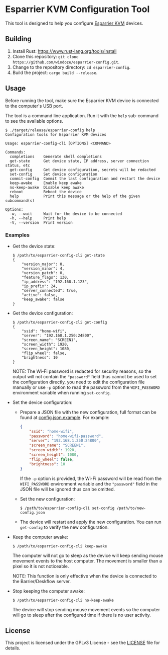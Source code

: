 # Esparrier KVM Configuration Tool

This tool is designed to help you configure [Esparrier KVM](https://github.com/windoze/esparrier) devices.

## Building

1. Install Rust: https://www.rust-lang.org/tools/install
2. Clone this repository: `git clone https://github.com/windoze/esparrier-config.git`.
3. Change to the repository directory: `cd esparrier-config`.
4. Build the project: `cargo build --release`.

## Usage

Before running the tool, make sure the Esparrier KVM device is connected to the computer's USB port.

The tool is a command line application. Run it with the `help` sub-command to see the available options.

```
$ ./target/release/esparrier-config help
Configuration tools for Esparrier KVM devices

Usage: esparrier-config-cli [OPTIONS] <COMMAND>

Commands:
  completions    Generate shell completions
  get-state      Get device state, IP address, server connection status, etc
  get-config     Get device configuration, secrets will be redacted
  set-config     Set device configuration
  commit-config  Commit the last configuration and restart the device
  keep-awake     Enable keep awake
  no-keep-awake  Disable keep awake
  reboot         Reboot the device
  help           Print this message or the help of the given subcommand(s)

Options:
  -w, --wait     Wait for the device to be connected
  -h, --help     Print help
  -V, --version  Print version
```

### Examples

* Get the device state:

    ```
    $ /path/to/esparrier-config-cli get-state
    {
        "version_major": 0,
        "version_minor": 4,
        "version_patch": 0,
        "feature_flags": 130,
        "ip_address": "192.168.1.123",
        "ip_prefix": 24,
        "server_connected": true,
        "active": false,
        "keep_awake": false
    }
    ```

* Get the device configuration:

    ```
    $ /path/to/esparrier-config-cli get-config
    {
        "ssid": "home-wifi",
        "server": "192.168.1.250:24800",
        "screen_name": "SCREEN1",
        "screen_width": 1920,
        "screen_height": 1080,
        "flip_wheel": false,
        "brightness": 10
    }
    ```

    NOTE: The Wi-Fi password is redacted for security reasons, so the output will not contain the `"password"` field thus cannot be used to set the configuration directly, you need to edit the configuration file manually or use `-p` option to read the password from the `WIFI_PASSWORD` environment variable when running `set-config`.

* Set the device configuration:

    * Prepare a JSON file with the new configuration, full format can be found at [config.json.example](https://github.com/windoze/esparrier/blob/main/config.json.example). For example:

        ```json
        {
            "ssid": "home-wifi",
            "password": "home-wifi-password",
            "server": "192.168.1.250:24800",
            "screen_name": "SCREEN1",
            "screen_width": 1920,
            "screen_height": 1080,
            "flip_wheel": false,
            "brightness": 10
        }
        ```

        If the `-p` option is provided, the Wi-Fi password will be read from the `WIFI_PASSWORD` environment variable and the `"password"` field in the JSON file will be ignored thus can be omitted.
    
    * Set the new configuration:

        ```
        $ /path/to/esparrier-config-cli set-config /path/to/new-config.json
        ```
    
    * The device will restart and apply the new configuration. You can run `get-config` to verify the new configuration.

* Keep the computer awake:

    ```
    $ /path/to/esparrier-config-cli keep-awake
    ```

    The computer will not go to sleep as the device will keep sending mouse movement events to the host computer. The movement is smaller than a pixel so it is not noticeable.

    NOTE: This function is only effective when the device is connected to the Barrier/Deskflow server.

* Stop keeping the computer awake:

    ```
    $ /path/to/esparrier-config-cli no-keep-awake
    ```

    The device will stop sending mouse movement events so the computer will go to sleep after the configured time if there is no user activity.

## License

This project is licensed under the GPLv3 License - see the [LICENSE](LICENSE) file for details.
